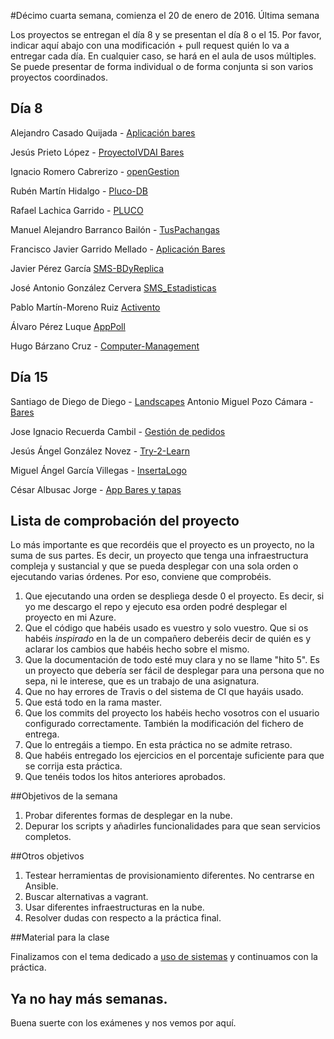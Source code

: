 #Décimo cuarta semana, comienza el 20 de enero de 2016. Última semana

Los proyectos se entregan el día 8 y se presentan el día 8 o el 15. Por favor, indicar aquí abajo con una modificación + pull request quién lo va a entregar cada día. En cualquier caso, se hará en el aula de usos múltiples. Se puede presentar de forma individual o de forma conjunta si son varios proyectos coordinados.

## Día 8

Alejandro Casado Quijada - [Aplicación bares](https://github.com/acasadoquijada/IV)

Jesús Prieto López - [ProyectoIVDAI Bares](https://github.com/JesGor/Proyecto-IV-DAI)

Ignacio Romero Cabrerizo - [openGestion](https://github.com/nachobit/IV_PR_OpenOrder)


Rubén Martín Hidalgo - [Pluco-DB](https://github.com/romilgildo/IV-PLUCO-RMH)

Rafael Lachica Garrido - [PLUCO](https://github.com/rafaellg8/IV-PLUCO-RLG)

Manuel Alejandro Barranco Bailón - [TusPachangas](https://github.com/mabarrbai/TusPachangas)

Francisco Javier Garrido Mellado - [Aplicación Bares](https://github.com/javiergarridomellado/DAI)

Javier Pérez García [SMS-BDyReplica](https://github.com/neon520/SMS-BDyReplica)

José Antonio González Cervera [SMS_Estadisticas](https://github.com/JA-Gonz/SMS_Estadisticas)

Pablo Martín-Moreno Ruiz [Activento](https://github.com/pmmre/Activento-PabloMartin-MorenoRuiz)

Álvaro Pérez Luque [AppPoll](https://github.com/alvaro-gr/proyecto-IV)

Hugo Bárzano Cruz - [Computer-Management](https://github.com/hugobarzano/osl-computer-management)
## Día 15

Santiago de Diego de Diego - [Landscapes](https://github.com/santidediego/Landscapes)
Antonio Miguel Pozo Cámara - [Bares](https://github.com/AntonioPozo/Bares)

Jose Ignacio Recuerda Cambil - [Gestión de pedidos](https://github.com/ignaciorecuerda/gestionpedidos_django)

Jesús Ángel González Novez - [Try-2-Learn](https://github.com/jesusgn90/Try-2-Learn)

Miguel Ángel García Villegas - [InsertaLogo](https://github.com/magvugr/InsertaLogo)


César Albusac Jorge - [App Bares y tapas](https://github.com/cesar2/DAI-BARES)



## Lista de comprobación del proyecto

Lo más importante es que recordéis que el proyecto es un proyecto, no la suma de sus partes. Es decir, un proyecto que tenga una infraestructura compleja y sustancial y que se pueda desplegar con una sola orden o ejecutando varias órdenes. Por eso, conviene que comprobéis.

1. Que ejecutando una orden se despliega desde 0 el proyecto. Es decir, si yo me descargo el repo y ejecuto esa orden podré desplegar el proyecto en mi Azure.
2. Que el código que habéis usado es vuestro y solo vuestro. Que si os habéis *inspirado* en la de un compañero deberéis decir de quién es y aclarar los cambios que habéis hecho sobre el mismo.
3. Que la documentación de todo esté muy clara y no se llame "hito 5". Es un proyecto que debería ser fácil de desplegar para una persona que no sepa, ni le interese, que es un trabajo de una asignatura.
4. Que no hay errores de Travis o del sistema de CI que hayáis usado.
5. Que está todo en la rama master.
6. Que los commits del proyecto los habéis hecho vosotros con el usuario configurado correctamente. También la modificación del fichero de entrega.
7. Que lo entregáis a tiempo. En esta práctica no se admite retraso.
8. Que habéis entregado los ejercicios en el porcentaje suficiente para que se corrija esta práctica.
9. Que tenéis todos los hitos anteriores aprobados.


##Objetivos de la semana

1. Probar diferentes formas de desplegar en la nube.
2. Depurar los scripts y añadirles funcionalidades para que sean servicios completos.

##Otros objetivos

1. Testear herramientas de provisionamiento diferentes. No centrarse en Ansible.
2. Buscar alternativas a vagrant.
3. Usar diferentes infraestructuras en la nube.
4. Resolver dudas con respecto a la práctica final.

##Material para la clase

Finalizamos con el tema dedicado a [uso de sistemas](http://jj.github.io/IV/documentos/temas/Uso_de_sistemas) y continuamos con la práctica.


## Ya no hay más semanas.

Buena suerte con los exámenes y nos vemos por aquí.
